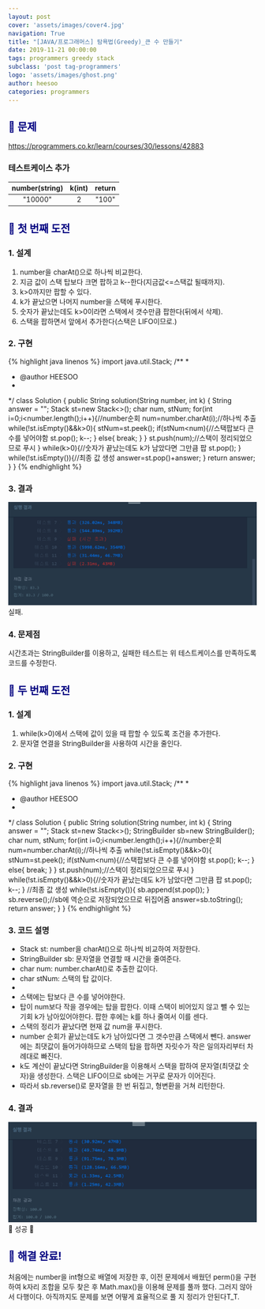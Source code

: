 ```yaml
---
layout: post
cover: 'assets/images/cover4.jpg'
navigation: True
title: "[JAVA/프로그래머스] 탐욕법(Greedy)_큰 수 만들기"
date: 2019-11-21 00:00:00
tags: programmers greedy stack
subclass: 'post tag-programmers'
logo: 'assets/images/ghost.png'
author: heesoo
categories: programmers
---
```

## <span style="color:navy">👀 문제</span>
<https://programmers.co.kr/learn/courses/30/lessons/42883>

### 테스트케이스 추가  

| number(string) | k(int) | return |
| :----: | :----: | :----: |
| "10000" | 2 | "100" |

## <span style="color:navy">👊 첫 번째 도전</span>

### 1. 설계
1. number을 charAt()으로 하나씩 비교한다.
2. 지금 값이 스택 탑보다 크면 팝하고 k--한다(지금값<=스택값 될때까지).
3. k>0까지만 팝할 수 있다.
4. k가 끝났으면 나머지 number을 스택에 푸시한다.
5. 숫자가 끝났는데도 k>0이라면 스택에서 갯수만큼 팝한다(뒤에서 삭제).
6. 스택을 팝하면서 앞에서 추가한다(스택은 LIFO이므로.)

### 2. 구현
{% highlight java linenos %}
import java.util.Stack;
/**
 *
 * @author HEESOO
 *
 */
class Solution {
    public String solution(String number, int k) {
        String answer = "";
        Stack<Character> st=new Stack<>();
        char num, stNum;
        for(int i=0;i<number.length();i++){//number순회
            num=number.charAt(i);//하나씩 추출
            while(!st.isEmpty()&&k>0){
                stNum=st.peek();
                if(stNum<num){//스택팝보다 큰 수를 넣어야함
                    st.pop();
                    k--;
                }
                else{
                    break;
                }
            }
            st.push(num);//스택이 정리되었으므로 푸시
        }
        while(k>0){//숫자가 끝났는데도 k가 남았다면 그만큼 팝
            st.pop();
        }
        while(!st.isEmpty()){//최종 값 생성
            answer=st.pop()+answer;
        }
        return answer;
    }
}
{% endhighlight %}

### 3. 결과
![실행결과](./assets/images/191121_1.PNG)
실패.

### 4. 문제점
시간초과는 StringBuilder를 이용하고, 실패한 테스트는 위 테스트케이스를 만족하도록 코드를 수정한다.

## <span style="color:navy">👊 두 번째 도전</span>

### 1. 설계
1. while(k>0)에서 스택에 값이 있을 때 팝할 수 있도록 조건을 추가한다.
2. 문자열 연결을 StringBuilder을 사용하여 시간을 줄인다.

### 2. 구현
{% highlight java linenos %}
import java.util.Stack;
/**
 *
 * @author HEESOO
 *
 */
class Solution {
    public String solution(String number, int k) {
        String answer = "";
        Stack<Character> st=new Stack<>();
        StringBuilder sb=new StringBuilder();
        char num, stNum;
        for(int i=0;i<number.length();i++){//number순회
            num=number.charAt(i);//하나씩 추출
            while(!st.isEmpty()&&k>0){
                stNum=st.peek();
                if(stNum<num){//스택팝보다 큰 수를 넣어야함
                    st.pop();
                    k--;
                }
                else{
                    break;
                }
            }
            st.push(num);//스택이 정리되었으므로 푸시
        }
        while(!st.isEmpty()&&k>0){//숫자가 끝났는데도 k가 남았다면 그만큼 팝
            st.pop();
            k--;
        }
        //최종 값 생성
        while(!st.isEmpty()){
            sb.append(st.pop());
        }
        sb.reverse();//sb에 역순으로 저장되었으므로 뒤집어줌
        answer=sb.toString();
        return answer;
    }
}
{% endhighlight %}
### 3. 코드 설명
- Stack<Chracter> st: number을 charAt()으로 하나씩 비교하여 저장한다.
- StringBuilder sb: 문자열을 연결할 때 시간을 줄여준다.
- char num: number.charAt()로 추출한 값이다.
- char stNum: 스택의 탑 값이다.
-
- 스택에는 탑보다 큰 수를 넣어야한다.
- 탑이 num보다 작을 경우에는 탑을 팝한다. 이때 스택이 비어있지 않고 뺄 수 있는 기회 k가 남아있어야한다. 팝한 후에는 k를 하나 줄여서 이를 센다.
- 스택의 정리가 끝났다면 현재 값 num을 푸시한다.
- number 순회가 끝났는데도 k가 남아있다면 그 갯수만큼 스택에서 뺀다. answer에는 최댓값이 들어가야하므로 스택의 탑을 팝하면 자릿수가 작은 일의자리부터 차례대로 빠진다.
- k도 계산이 끝났다면 StringBuilder을 이용해서 스택을 팝하여 문자열(최댓값 숫자)을 생성한다. 스택은 LIFO이므로 sb에는 거꾸로 문자가 이어진다.
- 따라서 sb.reverse()로 문자열을 한 번 뒤집고, 형변환을 거쳐 리턴한다.

### 4. 결과
![실행결과](./assets/images/191121_2.PNG)
🤟 성공 🤟

## <span style="color:navy">👏 해결 완료!</span>
처음에는 number을 int형으로 배열에 저장한 후, 이전 문제에서 배웠던 perm()을 구현하여 k자리 조합을 모두 찾은 후 Math.max()을 이용해 문제를 풀까 했다. 그러지 않아서 다행이다. 아직까지도 문제를 보면 어떻게 효율적으로 풀 지 정리가 안된다T_T.
